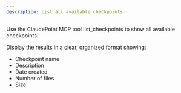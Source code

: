 ```yaml
---
description: List all available checkpoints
---
```


Use the ClaudePoint MCP tool list_checkpoints to show all available checkpoints.

Display the results in a clear, organized format showing:
- Checkpoint name
- Description
- Date created
- Number of files
- Size
